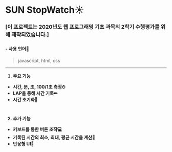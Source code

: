 # SUN StopWatch☀
###
### [이 프로젝트는 2020년도 웹 프로그래밍 기초 과목의 2학기 수행평가를 위해 제작되었습니다.]
###

#### - 사용 언어📖
> javascript, html, css

----------

1. <b>주요 기능<b/>
* 시간, 분, 초, 100/1초 측정⏱
* LAP을 통해 시간 기록✏
* 시간 초기화💨
# 
2. <b>추가 기능<b/>
* 키보드를 통한 버튼 조작💻
* 기록된 시간의 최소, 최대, 평균 시간을 계산📑
* 반응형 UI📱
#

